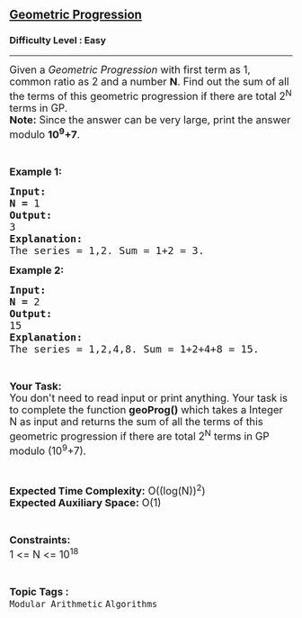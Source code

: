 <h2><a href="https://practice.geeksforgeeks.org/problems/geometric-progression3042/1">Geometric Progression</a></h2><h3>Difficulty Level : Easy</h3><hr><div class="problems_problem_content__Xm_eO"><p><span style="font-size:18px">Given a <em>Geometric Progression </em>with first term as 1, common ratio&nbsp;as 2 and a number <strong>N</strong>. Find out the sum of all the terms of this geometric progression if there are total 2<sup>N</sup> terms in GP.<br>
<strong>Note:</strong> Since the answer can be very large, print the answer modulo <strong>10<sup>9</sup>+7</strong>.</span></p>

<p>&nbsp;</p>

<p><span style="font-size:18px"><strong>Example 1:</strong></span></p>

<pre><span style="font-size:18px"><strong>Input:</strong></span>
<strong><span style="font-size:18px">N = </span></strong><span style="font-size:18px">1</span>
<span style="font-size:18px"><strong>Output:</strong></span>
<span style="font-size:18px">3</span>
<span style="font-size:18px"><strong>Explanation:</strong></span>
<span style="font-size:18px">The series = 1,2. Sum = 1+2 = 3.</span></pre>

<p><span style="font-size:18px"><strong>Example 2:</strong></span></p>

<pre><span style="font-size:18px"><strong>Input:</strong></span>
<strong><span style="font-size:18px">N = </span></strong><span style="font-size:18px">2</span>
<span style="font-size:18px"><strong>Output:</strong></span>
<span style="font-size:18px">15</span>
<span style="font-size:18px"><strong>Explanation:</strong></span>
<span style="font-size:18px">The series = 1,2,4,8. Sum = 1+2+4+8 = 15.</span></pre>

<p>&nbsp;</p>

<p><span style="font-size:18px"><strong>Your Task:</strong><br>
You don't need to read input or print anything. Your task is to complete the function <strong>geoProg()</strong> which takes a Integer N as input and returns the sum of all the terms of this geometric progression if there are total 2<sup>N</sup> terms in GP modulo (10<sup>9</sup>+7).</span></p>

<p>&nbsp;</p>

<p><span style="font-size:18px"><strong>Expected Time Complexity:</strong> O((log(N))<sup>2</sup>)<br>
<strong>Expected Auxiliary Space:</strong> O(1)</span></p>

<p>&nbsp;</p>

<p><span style="font-size:18px"><strong>Constraints:</strong></span><br>
<span style="font-size:18px">1 &lt;= N &lt;= 10<sup>18</sup></span></p>
</div><br><p><span style=font-size:18px><strong>Topic Tags : </strong><br><code>Modular Arithmetic</code>&nbsp;<code>Algorithms</code>&nbsp;